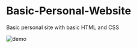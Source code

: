 # Basic-Personal-Website
Basic personal site with basic HTML and CSS

![demo](https://user-images.githubusercontent.com/54683786/117351891-eee1fa00-aeb6-11eb-9122-029a68f52b29.gif)
